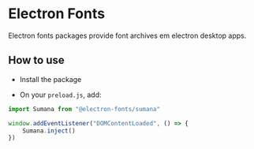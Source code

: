 # Electron Fonts

Electron fonts packages provide font archives em electron desktop apps.

## How to use

* Install the package

* On your `preload.js`, add:

```ts
import Sumana from "@electron-fonts/sumana"

window.addEventListener("DOMContentLoaded", () => {
    Sumana.inject()
})
```